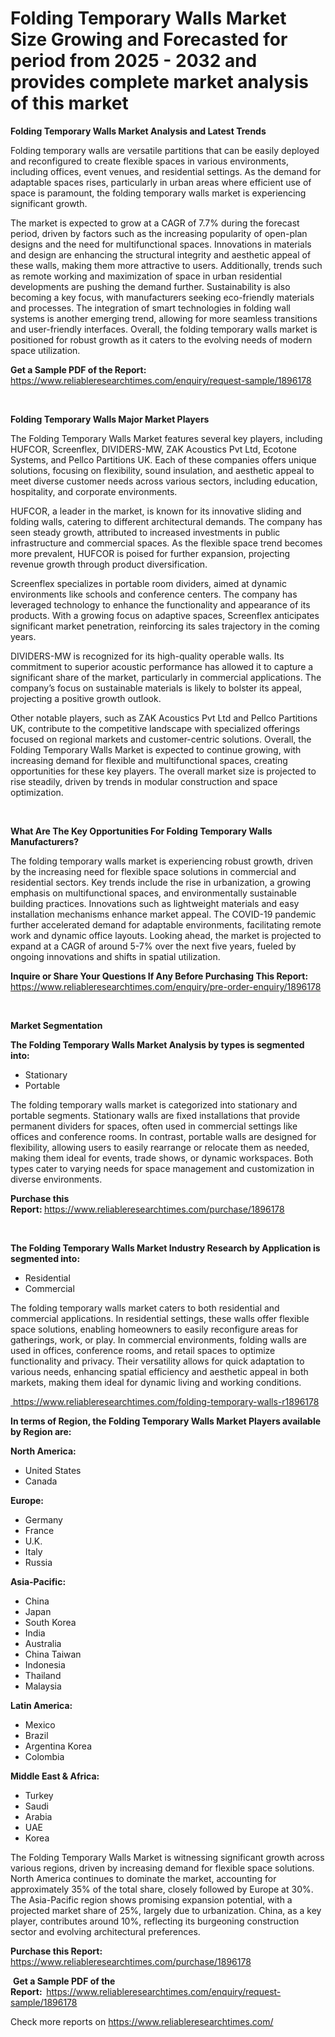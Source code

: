 <p><h1>Folding Temporary Walls Market Size Growing and Forecasted for period from 2025 - 2032 and provides complete market analysis of this market</h1></p><p><strong>Folding Temporary Walls Market Analysis and Latest Trends</strong></p>
<p><p>Folding temporary walls are versatile partitions that can be easily deployed and reconfigured to create flexible spaces in various environments, including offices, event venues, and residential settings. As the demand for adaptable spaces rises, particularly in urban areas where efficient use of space is paramount, the folding temporary walls market is experiencing significant growth. </p><p>The market is expected to grow at a CAGR of 7.7% during the forecast period, driven by factors such as the increasing popularity of open-plan designs and the need for multifunctional spaces. Innovations in materials and design are enhancing the structural integrity and aesthetic appeal of these walls, making them more attractive to users. Additionally, trends such as remote working and maximization of space in urban residential developments are pushing the demand further. Sustainability is also becoming a key focus, with manufacturers seeking eco-friendly materials and processes. The integration of smart technologies in folding wall systems is another emerging trend, allowing for more seamless transitions and user-friendly interfaces. Overall, the folding temporary walls market is positioned for robust growth as it caters to the evolving needs of modern space utilization.</p></p>
<p><strong>Get a Sample PDF of the Report:&nbsp;</strong> <a href="https://www.reliableresearchtimes.com/enquiry/request-sample/1896178?utm_campaign=3002&utm_medium=2&utm_source=Github&utm_content=ia&utm_term=28032025&utm_id=folding-temporary-walls">https://www.reliableresearchtimes.com/enquiry/request-sample/1896178</a></p>
<p>&nbsp;</p>
<p><strong>Folding Temporary Walls Major Market Players</strong></p>
<p><p>The Folding Temporary Walls Market features several key players, including HUFCOR, Screenflex, DIVIDERS-MW, ZAK Acoustics Pvt Ltd, Ecotone Systems, and Pellco Partitions UK. Each of these companies offers unique solutions, focusing on flexibility, sound insulation, and aesthetic appeal to meet diverse customer needs across various sectors, including education, hospitality, and corporate environments.</p><p>HUFCOR, a leader in the market, is known for its innovative sliding and folding walls, catering to different architectural demands. The company has seen steady growth, attributed to increased investments in public infrastructure and commercial spaces. As the flexible space trend becomes more prevalent, HUFCOR is poised for further expansion, projecting revenue growth through product diversification.</p><p>Screenflex specializes in portable room dividers, aimed at dynamic environments like schools and conference centers. The company has leveraged technology to enhance the functionality and appearance of its products. With a growing focus on adaptive spaces, Screenflex anticipates significant market penetration, reinforcing its sales trajectory in the coming years.</p><p>DIVIDERS-MW is recognized for its high-quality operable walls. Its commitment to superior acoustic performance has allowed it to capture a significant share of the market, particularly in commercial applications. The company’s focus on sustainable materials is likely to bolster its appeal, projecting a positive growth outlook.</p><p>Other notable players, such as ZAK Acoustics Pvt Ltd and Pellco Partitions UK, contribute to the competitive landscape with specialized offerings focused on regional markets and customer-centric solutions. Overall, the Folding Temporary Walls Market is expected to continue growing, with increasing demand for flexible and multifunctional spaces, creating opportunities for these key players. The overall market size is projected to rise steadily, driven by trends in modular construction and space optimization.</p></p>
<p>&nbsp;</p>
<p><strong>What Are The Key Opportunities For Folding Temporary Walls Manufacturers?</strong></p>
<p><p>The folding temporary walls market is experiencing robust growth, driven by the increasing need for flexible space solutions in commercial and residential sectors. Key trends include the rise in urbanization, a growing emphasis on multifunctional spaces, and environmentally sustainable building practices. Innovations such as lightweight materials and easy installation mechanisms enhance market appeal. The COVID-19 pandemic further accelerated demand for adaptable environments, facilitating remote work and dynamic office layouts. Looking ahead, the market is projected to expand at a CAGR of around 5-7% over the next five years, fueled by ongoing innovations and shifts in spatial utilization.</p></p>
<p><strong>Inquire or Share Your Questions If Any Before Purchasing This Report:</strong> <a href="https://www.reliableresearchtimes.com/enquiry/pre-order-enquiry/1896178?utm_campaign=3002&utm_medium=2&utm_source=Github&utm_content=ia&utm_term=28032025&utm_id=folding-temporary-walls">https://www.reliableresearchtimes.com/enquiry/pre-order-enquiry/1896178</a></p>
<p>&nbsp;</p>
<p><strong>Market Segmentation</strong></p>
<p><strong>The Folding Temporary Walls Market Analysis by types is segmented into:</strong></p>
<p><ul><li>Stationary</li><li>Portable</li></ul></p>
<p><p>The folding temporary walls market is categorized into stationary and portable segments. Stationary walls are fixed installations that provide permanent dividers for spaces, often used in commercial settings like offices and conference rooms. In contrast, portable walls are designed for flexibility, allowing users to easily rearrange or relocate them as needed, making them ideal for events, trade shows, or dynamic workspaces. Both types cater to varying needs for space management and customization in diverse environments.</p></p>
<p><strong>Purchase this Report:&nbsp;</strong><a href="https://www.reliableresearchtimes.com/purchase/1896178?utm_campaign=3002&utm_medium=2&utm_source=Github&utm_content=ia&utm_term=28032025&utm_id=folding-temporary-walls">https://www.reliableresearchtimes.com/purchase/1896178</a></p>
<p>&nbsp;</p>
<p><strong>The Folding Temporary Walls Market Industry Research by Application is segmented into:</strong></p>
<p><ul><li>Residential</li><li>Commercial</li></ul></p>
<p><p>The folding temporary walls market caters to both residential and commercial applications. In residential settings, these walls offer flexible space solutions, enabling homeowners to easily reconfigure areas for gatherings, work, or play. In commercial environments, folding walls are used in offices, conference rooms, and retail spaces to optimize functionality and privacy. Their versatility allows for quick adaptation to various needs, enhancing spatial efficiency and aesthetic appeal in both markets, making them ideal for dynamic living and working conditions.</p></p>
<p><a href="https://www.reliableresearchtimes.com/folding-temporary-walls-r1896178?utm_campaign=3002&utm_medium=2&utm_source=Github&utm_content=ia&utm_term=28032025&utm_id=folding-temporary-walls">&nbsp;https://www.reliableresearchtimes.com/folding-temporary-walls-r1896178</a></p>
<p><strong>In terms of Region, the Folding Temporary Walls Market Players available by Region are:</strong></p>
<p>
    <p> <strong> North America: </strong>
        <ul>
            <li>United States</li>
            <li>Canada</li>
        </ul>
        </p> 
    <p> <strong> Europe: </strong>
        <ul>
            <li>Germany</li>
            <li>France</li>
            <li>U.K.</li>
            <li>Italy</li>
            <li>Russia</li>
        </ul>
        </p> 
    <p> <strong> Asia-Pacific: </strong>
        <ul>
            <li>China</li>
            <li>Japan</li>
            <li>South Korea</li>
            <li>India</li>
            <li>Australia</li>
            <li>China Taiwan</li>
            <li>Indonesia</li>
            <li>Thailand</li>
            <li>Malaysia</li>
        </ul>
        </p> 
    <p> <strong> Latin America: </strong>
        <ul>
            <li>Mexico</li>
            <li>Brazil</li>
            <li>Argentina Korea</li>
            <li>Colombia</li>
        </ul>
        </p> 
    <p> <strong> Middle East & Africa: </strong>
        <ul>
            <li>Turkey</li>
            <li>Saudi</li>
            <li>Arabia</li>
            <li>UAE</li>
            <li>Korea</li>
        </ul>
    </p>
    </p>
<p><p>The Folding Temporary Walls Market is witnessing significant growth across various regions, driven by increasing demand for flexible space solutions. North America continues to dominate the market, accounting for approximately 35% of the total share, closely followed by Europe at 30%. The Asia-Pacific region shows promising expansion potential, with a projected market share of 25%, largely due to urbanization. China, as a key player, contributes around 10%, reflecting its burgeoning construction sector and evolving architectural preferences.</p></p>
<p><strong>Purchase this Report: </strong><a href="https://www.reliableresearchtimes.com/purchase/1896178?utm_campaign=3002&utm_medium=2&utm_source=Github&utm_content=ia&utm_term=28032025&utm_id=folding-temporary-walls">https://www.reliableresearchtimes.com/purchase/1896178</a></p>
<p>&nbsp;<strong>Get a Sample PDF of the Report:&nbsp;&nbsp;</strong><a href="https://www.reliableresearchtimes.com/enquiry/request-sample/1896178?utm_campaign=3002&utm_medium=2&utm_source=Github&utm_content=ia&utm_term=28032025&utm_id=folding-temporary-walls">https://www.reliableresearchtimes.com/enquiry/request-sample/1896178</a></p>
<p><strong></strong></p>
<p>Check more reports on <a href="https://www.reliableresearchtimes.com/?utm_campaign=3002&utm_medium=2&utm_source=Github&utm_content=ia&utm_term=28032025&utm_id=folding-temporary-walls">https://www.reliableresearchtimes.com/</a></p>